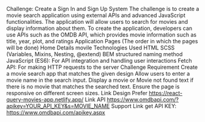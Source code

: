 Challenge: Create a Sign In and Sign Up System
The challenge is to create a movie search application using external APIs and advanced JavaScript functionalities. The application will allow users to search for movies and display information about them. To create the application, developers can use APIs such as the OMDB API, which provides movie information such as title, year, plot, and ratings
Application Pages (The order in which the pages will be done)
Home
Details movile
Technologies Used
HTML
SCSS (Variables, Mixins, Nesting, @extend)
BEM structured naming method
JavaScript (ES6): For API integration and handling user interactions
Fetch API: For making HTTP requests to the server
Challenge Requirement
Create a movie search app that matches the given design
Allow users to enter a movie name in the search input.
Display a movie or Movie not found text if there is no movie that matches the searched text.
Ensure the page is responsive on different screen sizes.
Link Design Prefer
https://react-query-movies-app.netlify.app/
Link API
https://www.omdbapi.com/?apikey=YOUR_API_KEY&s=MOVIE_NAME
Support
Link get API KEY: https://www.omdbapi.com/apikey.aspx

